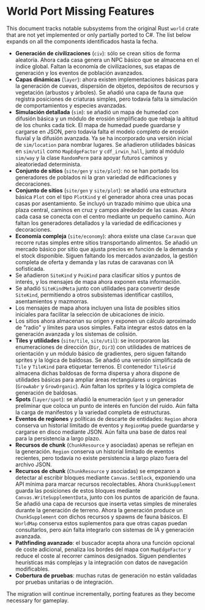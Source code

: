 # World Port Missing Features

This document tracks notable subsystems from the original Rust `world` crate
that are not yet implemented or only partially ported to C#. The list below
expands on all the components identificados hasta la fecha.

- **Generación de civilizaciones** (`civ`): sólo se crean sitios de forma
  aleatoria. Ahora cada casa genera un NPC básico que se almacena en el índice
  global. Faltan la economía de civilizaciones, sus etapas de generación y
  los eventos de población avanzados.
- **Capas dinámicas** (`layer`): ahora existen implementaciones básicas para la
  generación de cuevas, dispersión de objetos, depósitos de recursos y
  vegetación (arbustos y árboles). Se añadió una capa de fauna que registra
  posiciones de criaturas simples, pero todavía falta la simulación de
  comportamientos y especies avanzadas.
- **Simulación detallada** (`sim`): se añadió un mapa de humedad con difusión
  básica y un módulo de erosión simplificado que rebaja la altitud de los chunks
  cada tick. El mapa de humedad puede guardarse y cargarse en JSON, pero todavía
  falta el modelo completo de erosión fluvial y la difusión avanzada. Ya se ha
  incorporado una versión inicial de `sim/location` para nombrar lugares. Se
  añadieron utilidades básicas en `sim/util` como `MapEdgeFactor` y
  `cdf_irwin_hall`, junto al módulo `sim/way` y la clase `RandomPerm` para
  apoyar futuros caminos y aleatoriedad determinista.
- **Conjunto de sitios** (`site/gen` y `site/plot`): no se han portado los
  generadores de poblados ni la gran variedad de edificaciones y decoraciones.
- **Conjunto de sitios** (`site/gen` y `site/plot`): se añadió una estructura
  básica `Plot` con el tipo `PlotKind` y el generador ahora crea unas pocas
  casas por asentamiento. Se incluyó un trazado mínimo que ubica una plaza
  central, caminos en cruz y campos alrededor de las casas. Ahora cada casa
  se conecta con el centro mediante un pequeño camino. Aún faltan los
  generadores detallados y la variedad de edificaciones y decoraciones.
- **Economía compleja** (`site/economy`): ahora existe una clase `Caravan` que
  recorre rutas simples entre sitios transportando alimentos. Se añadió un mercado básico por sitio que ajusta precios en función de la demanda y el stock disponible. Siguen faltando los mercados avanzados, la gestión completa de oferta y demanda y las rutas de caravanas con IA sofisticada.
- Se añadieron `SiteKind` y `PoiKind` para clasificar sitios y puntos de
  interés, y los mensajes de mapa ahora exponen esta información.
- Se añadió `SiteKindMeta` junto con utilidades para convertir desde
  `SiteKind`, permitiendo a otros subsistemas identificar castillos,
  asentamientos y mazmorras.
- Los mensajes de mapa ahora incluyen una lista de posibles sitios
  iniciales para facilitar la selección de ubicaciones de inicio.
- Los sitios ahora almacenan su origen y exponen un cálculo aproximado
  de "radio" y límites para usos simples. Falta integrar estos datos en
  la generación avanzada y los sistemas de colisión.
- **Tiles y utilidades** (`site/tile`, `site/util`): se incorporaron las
  enumeraciones de dirección (`Dir`, `Dir3`) con utilidades de matrices de
  orientación y un módulo básico de gradientes, pero siguen faltando sprites y
  la lógica de baldosas. Se añadió una versión simplificada de `Tile` y
  `TileKind` para etiquetar terrenos. El contenedor `TileGrid` almacena dichas
  baldosas de forma dispersa y ahora dispone de utilidades básicas para ampliar
  áreas rectangulares u orgánicas (`GrowAabr` y `GrowOrganic`). Aún faltan los
  sprites y la lógica completa de generación de baldosas.
- **Spots** (`layer/spot`): se añadió la enumeración `Spot` y un generador
  preliminar que coloca un punto de interés en función del ruido. Aún falta la
  carga de manifestos y la variedad completa de estructuras.
- **Eventos de regiones** y políticas de descarte de entidades: `Region` ahora
  conserva un historial limitado de eventos y `RegionMap` puede guardarse y
  cargarse en disco mediante JSON. Aún falta una base de datos real para la
  persistencia a largo plazo.
- **Recursos de chunk** (`ChunkResource` y asociadas) apenas se reflejan en la
  generación. `Region` conserva un historial limitado de eventos recientes,
  pero todavía no existe persistencia a largo plazo fuera del archivo JSON.
- **Recursos de chunk** (`ChunkResource` y asociadas) se empezaron a detectar al
  escribir bloques mediante `Canvas.SetBlock`, exponiendo una API mínima para
  marcar recursos recolectables. Ahora `ChunkSupplement` guarda las posiciones
  de estos bloques mediante `Canvas.WriteSupplementData`, junto con los puntos
  de aparición de fauna. Se añadió una capa de recursos que inserta vetas
  simples de minerales durante la generación de terreno. Ahora la generación
  produce un `ChunkSupplement` con dichos recursos y spawns de fauna básicos. El
  `WorldMap` conserva estos suplementos para que otras capas puedan
  consultarlos, pero aún falta integrarlo con sistemas de IA y generación
  avanzada.
- **Pathfinding avanzado**: el buscador acepta ahora una función opcional de
  coste adicional, penaliza los bordes del mapa con `MapEdgeFactor` y reduce el
  coste al recorrer caminos designados. Siguen pendientes heurísticas más
  complejas y la integración con datos de navegación modificables.
- **Cobertura de pruebas**: muchas rutas de generación no están validadas por
  pruebas unitarias o de integración.

The migration will continue incrementally, porting features as they
become necessary for gameplay.
